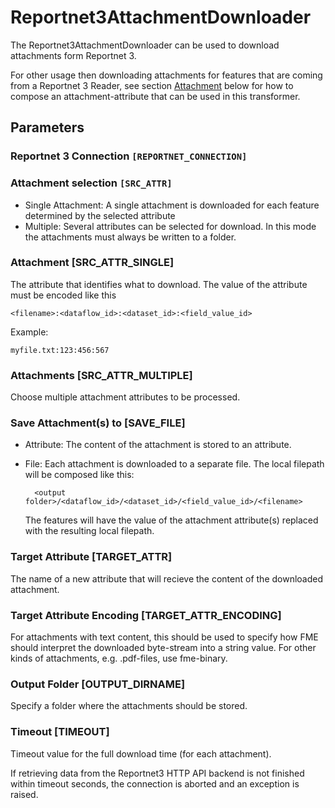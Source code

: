 # Reportnet3AttachmentDownloader
The Reportnet3AttachmentDownloader can be used to download attachments form Reportnet 3.

For other usage then downloading attachments for features that are coming from a Reportnet 3 Reader, see section [Attachment](#attachment-src_attr_single) below for how to compose an attachment-attribute that can be used in this transformer.

## Parameters

### Reportnet 3 Connection `[REPORTNET_CONNECTION]`

### Attachment selection `[SRC_ATTR]`

* Single Attachment: A single attachment is downloaded for each feature determined by the selected attribute
* Multiple: Several attributes can be selected for download. In this mode the attachments must always be written to a folder.

### Attachment [SRC_ATTR_SINGLE]
The attribute that identifies what to download. The value of the attribute must be encoded like this

    <filename>:<dataflow_id>:<dataset_id>:<field_value_id>

Example:

    myfile.txt:123:456:567

### Attachments [SRC_ATTR_MULTIPLE]
Choose multiple attachment attributes to be processed.

### Save Attachment(s) to [SAVE_FILE]

* Attribute: The content of the attachment is stored to an attribute.

* File: Each attachment is downloaded to a separate file. The local filepath will be composed like this:

        <output folder>/<dataflow_id>/<dataset_id>/<field_value_id>/<filename>

    The features will have the value of the attachment attribute(s) replaced with the resulting local filepath.

### Target Attribute [TARGET_ATTR]
The name of a new attribute that will recieve the content of the downloaded attachment.

### Target Attribute Encoding [TARGET_ATTR_ENCODING]
For attachments with text content, this should be used to specify how FME should interpret the downloaded byte-stream into a string value. For other kinds of attachments, e.g. .pdf-files, use fme-binary.

### Output Folder [OUTPUT_DIRNAME]
Specify a folder where the attachments should be stored.

### Timeout [TIMEOUT]
Timeout value for the full download time (for each attachment).

If retrieving data from the Reportnet3 HTTP API backend is not finished within timeout seconds, the connection is aborted and an exception is raised.